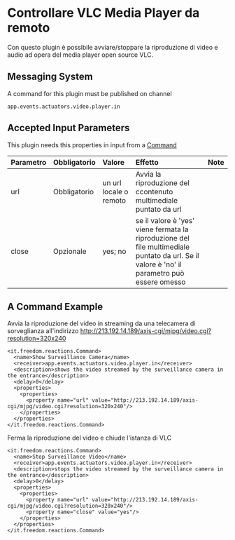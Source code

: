 # Controllare VLC Media Player da remoto #

Con questo plugin è possibile avviare/stoppare la riproduzione di video e audio ad opera del media player open source VLC.

## Messaging System ##

A command for this plugin must be published on channel
```
app.events.actuators.video.player.in
```

## Accepted Input Parameters ##

This plugin needs this properties in input from a [Command](Command.md)

| **Parametro** | **Obbligatorio** | **Valore** | **Effetto** | **Note** |
|:--------------|:-----------------|:-----------|:------------|:---------|
| url           | Obbligatorio     | un url locale o remoto| Avvia la riproduzione del ccontenuto multimediale puntato da url |          |
| close         | Opzionale        | yes; no    | se il valore è 'yes' viene fermata la riproduzione del file multimediale puntato da url. Se il valore è 'no' il parametro può essere omesso |          |

## A Command Example ##

Avvia la riproduzione del video in streaming da una telecamera di sorveglianza all'indirizzo http://213.192.14.189/axis-cgi/mjpg/video.cgi?resolution=320x240

```
<it.freedom.reactions.Command>
  <name>Show Surveillance Camera</name>
  <receiver>app.events.actuators.video.player.in</receiver>
  <description>shows the video streamed by the surveillance camera in the entrance</description>
  <delay>0</delay>
  <properties>
    <properties>
      <property name="url" value="http://213.192.14.189/axis-cgi/mjpg/video.cgi?resolution=320x240"/>
    </properties>
  </properties>
</it.freedom.reactions.Command>
```

Ferma la riproduzione del video e chiude l'istanza di VLC

```
<it.freedom.reactions.Command>
  <name>Stop Surveillance Video</name>
  <receiver>app.events.actuators.video.player.in</receiver>
  <description>stops the video streamed by the surveillance camera in the entrance</description>
  <delay>0</delay>
  <properties>
    <properties>
      <property name="url" value="http://213.192.14.189/axis-cgi/mjpg/video.cgi?resolution=320x240"/>
      <property name="close" value="yes"/>
    </properties>
  </properties>
</it.freedom.reactions.Command>
```